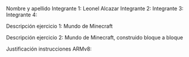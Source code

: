 Nombre y apellido
Integrante 1: Leonel Alcazar
Integrante 2:
Integrante 3:
Integrante 4:

Descripción ejercicio 1: Mundo de Minecraft

Descripción ejercicio 2: Mundo de Minecraft, construido bloque a bloque

Justificación instrucciones ARMv8:
